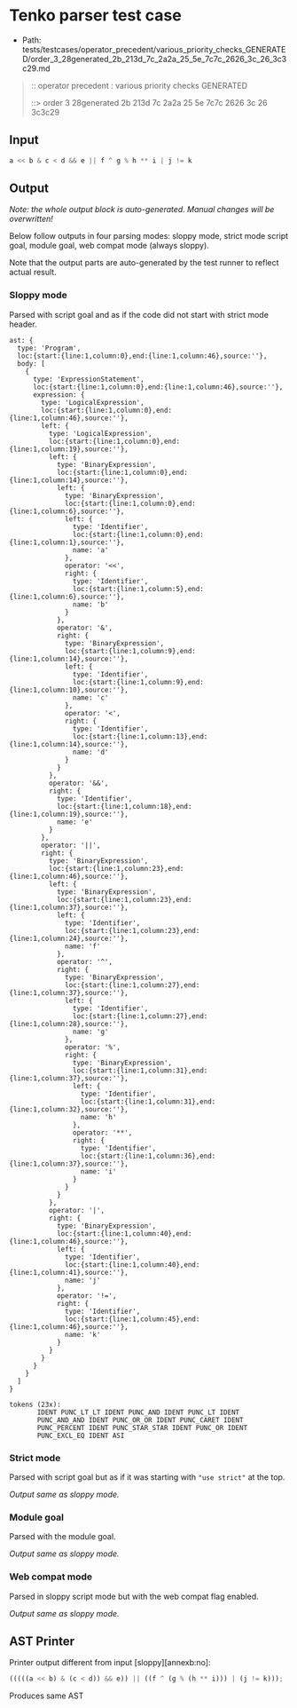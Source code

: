 # Tenko parser test case

- Path: tests/testcases/operator_precedent/various_priority_checks_GENERATED/order_3_28generated_2b_213d_7c_2a2a_25_5e_7c7c_2626_3c_26_3c3c29.md

> :: operator precedent : various priority checks GENERATED
>
> ::> order 3 28generated 2b 213d 7c 2a2a 25 5e 7c7c 2626 3c 26 3c3c29

## Input

`````js
a << b & c < d && e || f ^ g % h ** i | j != k
`````

## Output

_Note: the whole output block is auto-generated. Manual changes will be overwritten!_

Below follow outputs in four parsing modes: sloppy mode, strict mode script goal, module goal, web compat mode (always sloppy).

Note that the output parts are auto-generated by the test runner to reflect actual result.

### Sloppy mode

Parsed with script goal and as if the code did not start with strict mode header.

`````
ast: {
  type: 'Program',
  loc:{start:{line:1,column:0},end:{line:1,column:46},source:''},
  body: [
    {
      type: 'ExpressionStatement',
      loc:{start:{line:1,column:0},end:{line:1,column:46},source:''},
      expression: {
        type: 'LogicalExpression',
        loc:{start:{line:1,column:0},end:{line:1,column:46},source:''},
        left: {
          type: 'LogicalExpression',
          loc:{start:{line:1,column:0},end:{line:1,column:19},source:''},
          left: {
            type: 'BinaryExpression',
            loc:{start:{line:1,column:0},end:{line:1,column:14},source:''},
            left: {
              type: 'BinaryExpression',
              loc:{start:{line:1,column:0},end:{line:1,column:6},source:''},
              left: {
                type: 'Identifier',
                loc:{start:{line:1,column:0},end:{line:1,column:1},source:''},
                name: 'a'
              },
              operator: '<<',
              right: {
                type: 'Identifier',
                loc:{start:{line:1,column:5},end:{line:1,column:6},source:''},
                name: 'b'
              }
            },
            operator: '&',
            right: {
              type: 'BinaryExpression',
              loc:{start:{line:1,column:9},end:{line:1,column:14},source:''},
              left: {
                type: 'Identifier',
                loc:{start:{line:1,column:9},end:{line:1,column:10},source:''},
                name: 'c'
              },
              operator: '<',
              right: {
                type: 'Identifier',
                loc:{start:{line:1,column:13},end:{line:1,column:14},source:''},
                name: 'd'
              }
            }
          },
          operator: '&&',
          right: {
            type: 'Identifier',
            loc:{start:{line:1,column:18},end:{line:1,column:19},source:''},
            name: 'e'
          }
        },
        operator: '||',
        right: {
          type: 'BinaryExpression',
          loc:{start:{line:1,column:23},end:{line:1,column:46},source:''},
          left: {
            type: 'BinaryExpression',
            loc:{start:{line:1,column:23},end:{line:1,column:37},source:''},
            left: {
              type: 'Identifier',
              loc:{start:{line:1,column:23},end:{line:1,column:24},source:''},
              name: 'f'
            },
            operator: '^',
            right: {
              type: 'BinaryExpression',
              loc:{start:{line:1,column:27},end:{line:1,column:37},source:''},
              left: {
                type: 'Identifier',
                loc:{start:{line:1,column:27},end:{line:1,column:28},source:''},
                name: 'g'
              },
              operator: '%',
              right: {
                type: 'BinaryExpression',
                loc:{start:{line:1,column:31},end:{line:1,column:37},source:''},
                left: {
                  type: 'Identifier',
                  loc:{start:{line:1,column:31},end:{line:1,column:32},source:''},
                  name: 'h'
                },
                operator: '**',
                right: {
                  type: 'Identifier',
                  loc:{start:{line:1,column:36},end:{line:1,column:37},source:''},
                  name: 'i'
                }
              }
            }
          },
          operator: '|',
          right: {
            type: 'BinaryExpression',
            loc:{start:{line:1,column:40},end:{line:1,column:46},source:''},
            left: {
              type: 'Identifier',
              loc:{start:{line:1,column:40},end:{line:1,column:41},source:''},
              name: 'j'
            },
            operator: '!=',
            right: {
              type: 'Identifier',
              loc:{start:{line:1,column:45},end:{line:1,column:46},source:''},
              name: 'k'
            }
          }
        }
      }
    }
  ]
}

tokens (23x):
       IDENT PUNC_LT_LT IDENT PUNC_AND IDENT PUNC_LT IDENT
       PUNC_AND_AND IDENT PUNC_OR_OR IDENT PUNC_CARET IDENT
       PUNC_PERCENT IDENT PUNC_STAR_STAR IDENT PUNC_OR IDENT
       PUNC_EXCL_EQ IDENT ASI
`````

### Strict mode

Parsed with script goal but as if it was starting with `"use strict"` at the top.

_Output same as sloppy mode._

### Module goal

Parsed with the module goal.

_Output same as sloppy mode._

### Web compat mode

Parsed in sloppy script mode but with the web compat flag enabled.

_Output same as sloppy mode._

## AST Printer

Printer output different from input [sloppy][annexb:no]:

````js
(((((a << b) & (c < d)) && e)) || ((f ^ (g % (h ** i))) | (j != k)));
````

Produces same AST
